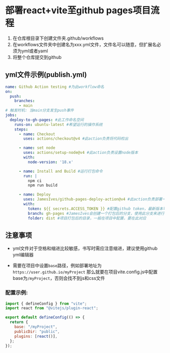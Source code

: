# 部署react+vite至github pages项目流程 

1. 在仓库根目录下创建文件夹.github/workflows
2. 在workflows文件夹中创建名为xxx.yml文件，文件名可以随意，但扩展名必须为yml或者yaml
3. 将整个仓库提交到github

## yml文件示例(publish.yml)
```yml
name: Github Action testing #为此workflow命名
on:
  push:
    branches:
      - main
# 触发时机: 当main分支发生push事件
jobs:
  deploy-to-gh-pages: #此工作命名空间
    runs-on: ubuntu-latest #希望运行的操作系统
    steps:
      - name: Checkout
        uses: actions/checkout@v4 #此action负责将代码检出

      - name: set node
        uses: actions/setup-node@v4 #此action负责设置node版本
        with:
          node-version: '18.x'

      - name: Install and Build #运行打包命令
        run: |
          npm ci
          npm run build

      - name: Deploy
        uses: JamesIves/github-pages-deploy-action@v4 #此action负责部署一个站点
        with:
          token: ${{ secrets.ACCESS_TOKEN }} #配置github token，最新版本可忽略此配置，除非你想使用其他token，secrets.ACCESS_TOKEN需要在仓库的setting中配置
          branch: gh-pages #JamesIves会创建一个打包后的分支，使用此分支来进行部署，值为分支名称
          folder: dist #项目打包后的目录，一般在项目中配置，要在此对应

```

## 注意事项
* yml文件对于空格和缩进比较敏感，书写时需应注意缩进，建议使用github yml编辑器

* 需要在项目中设置`base`路径，例如部署地址为`https://user.github.io/myProject` 那么就要在项目vite.config.js中配置base为`/myProject`，否则会找不到js和css文件
### 配置示例:
```javascript
import { defineConfig } from "vite";
import react from "@vitejs/plugin-react";

export default defineConfig(() => {
  return {
    base: "/myProject",
    publicDir: "public",
    plugins: [react()],
  };
});
```
